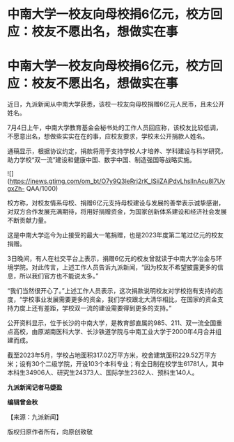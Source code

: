 # 中南大学一校友向母校捐6亿元，校方回应：校友不愿出名，想做实在事

# 中南大学一校友向母校捐6亿元，校方回应：校友不愿出名，想做实在事

近日，九派新闻从中南大学获悉，该校一校友向母校捐赠6亿元人民币，且未公开姓名。

7月4日上午，中南大学教育基金会秘书处的工作人员回应称，该校友比较低调，不愿意出名，想做些实实在在的事，应校友要求，学校未公开捐款人姓名。

通稿显示，根据协议约定，捐款将用于支持学校人才培养、学科建设与科学研究，助力学校“双一流”建设和健康中国、数字中国、制造强国等战略实施。

![](https://inews.gtimg.com/om_bt/O7y9Q3leRrj2rK_ISiiZAjPdvLhslInAcu8l7UygxZh-
QAA/1000)

校方称，对校友情系母校、捐赠6亿元支持母校建设与发展的善举表示诚挚感谢，对双方合作发展充满期待，将用好捐赠资金，为国家创新体系建设和经济社会发展不断贡献力量。

这是中南大学迄今为止接受的最大一笔捐赠，也是2023年度第二笔过亿元的校友捐赠。

3日晚间，有人在社交平台上表示，捐赠6亿元的校友曾就读于中南大学冶金与环境学院。对此传言，上述工作人员告诉九派新闻，“因为校友不希望披露更多的信息，所以我们官方也不能说太多。”

“我们当然很开心了。”上述工作人员表示，这次捐款说明校友对学校抱有支持的态度，“学校事业发展需要更多的资金，我们学校跟北大清华相比，在国家的资金支持力度上还有差距，学校双一流的建设需要得到更多的支持。”

公开资料显示，位于长沙的中南大学，是教育部直属的985、211、双一流全国重点高校，由原湖南医科大学、长沙铁道学院与中南工业大学于2000年4月合并组建而成。

截至2023年5月，学校占地面积317.02万平方米，校舍建筑面积229.52万平方米；设有30个二级学院，开设103个本科专业；有全日制在校学生61781人，其中本科生34906人、研究生24373人、国际学生2362人、预科生140人。

**九派新闻记者马婕盈**

**编辑曾金秋**

【来源：九派新闻】

版权归原作者所有，向原创致敬


